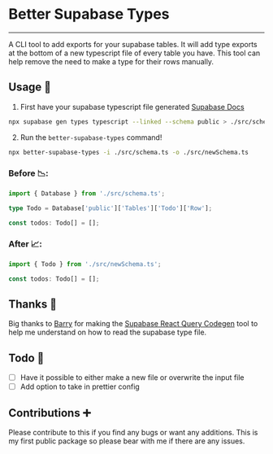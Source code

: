# Better Supabase Types

---

A CLI tool to add exports for your supabase tables. It will add type exports at the bottom of a new typescript file of every table you have. This tool can help remove the need to make a type for their rows manually.

## Usage 🔨

1. First have your supabase typescript file generated [Supabase Docs](https://supabase.com/docs/reference/javascript/typescript-support)

```bash
npx supabase gen types typescript --linked --schema public > ./src/schema.ts
```

2. Run the `better-supabase-types` command!

```bash
npx better-supabase-types -i ./src/schema.ts -o ./src/newSchema.ts
```

### Before 📉:

```ts
import { Database } from './src/schema.ts';

type Todo = Database['public']['Tables']['Todo']['Row'];

const todos: Todo[] = [];
```

### After 📈:

```ts
import { Todo } from './src/newSchema.ts';

const todos: Todo[] = [];
```

## Thanks 🙏

Big thanks to [Barry](https://github.com/barrymichaeldoyle) for making the [Supabase React Query Codegen](https://github.com/barrymichaeldoyle/supabase-react-query-codegen) tool to help me understand on how to read the supabase type file.

## Todo 📃

- [ ] Have it possible to either make a new file or overwrite the input file
- [ ] Add option to take in prettier config

## Contributions ➕

Please contribute to this if you find any bugs or want any additions. This is my first public package so please bear with me if there are any issues.
